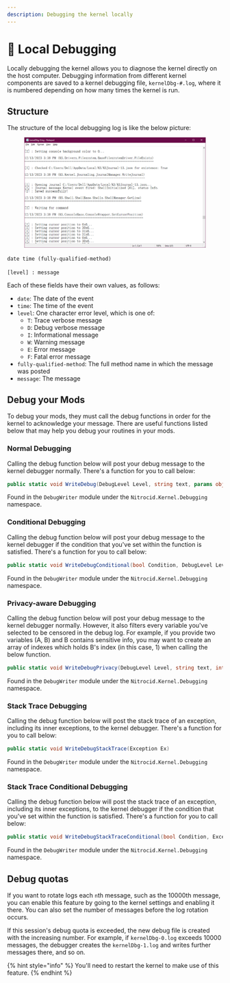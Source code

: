 ```yaml
---
description: Debugging the kernel locally
---
```


# 🧬 Local Debugging

Locally debugging the kernel allows you to diagnose the kernel directly on the host computer. Debugging information from different kernel components are saved to a kernel debugging file, `kernelDbg-#.log`, where it is numbered depending on how many times the kernel is run.

## Structure

The structure of the local debugging log is like the below picture:

<figure><img src="../../../.gitbook/assets/Beta3-089-Diags.png" alt=""><figcaption></figcaption></figure>

```
date time (fully-qualified-method)

[level] : message
```

Each of these fields have their own values, as follows:

* `date`: The date of the event
* `time`: The time of the event
* `level`: One character error level, which is one of:
  * `T`: Trace verbose message
  * `D`: Debug verbose message
  * `I`: Informational message
  * `W`: Warning message
  * `E`: Error message
  * `F`: Fatal error message
* `fully-qualified-method`: The full method name in which the message was posted
* `message`: The message

## Debug your Mods

To debug your mods, they must call the debug functions in order for the kernel to acknowledge your message. There are useful functions listed below that may help you debug your routines in your mods.

### Normal Debugging

Calling the debug function below will post your debug message to the kernel debugger normally. There's a function for you to call below:

```csharp
public static void WriteDebug(DebugLevel Level, string text, params object[] vars)
```

Found in the `DebugWriter` module under the `Nitrocid.Kernel.Debugging` namespace.

### Conditional Debugging

Calling the debug function below will post your debug message to the kernel debugger if the condition that you've set within the function is satisfied. There's a function for you to call below:

```csharp
public static void WriteDebugConditional(bool Condition, DebugLevel Level, string text, params object[] vars)
```

Found in the `DebugWriter` module under the `Nitrocid.Kernel.Debugging` namespace.

### Privacy-aware Debugging

Calling the debug function below will post your debug message to the kernel debugger normally. However, it also filters every variable you've selected to be censored in the debug log. For example, if you provide two variables (A, B) and B contains sensitive info, you may want to create an array of indexes which holds B's index (in this case, 1) when calling the below function.

```csharp
public static void WriteDebugPrivacy(DebugLevel Level, string text, int[] SecureVarIndexes, params object[] vars)
```

Found in the `DebugWriter` module under the `Nitrocid.Kernel.Debugging` namespace.

### Stack Trace Debugging

Calling the debug function below will post the stack trace of an exception, including its inner exceptions, to the kernel debugger. There's a function for you to call below:

```csharp
public static void WriteDebugStackTrace(Exception Ex)
```

Found in the `DebugWriter` module under the `Nitrocid.Kernel.Debugging` namespace.

### Stack Trace Conditional Debugging

Calling the debug function below will post the stack trace of an exception, including its inner exceptions, to the kernel debugger if the condition that you've set within the function is satisfied. There's a function for you to call below:

```csharp
public static void WriteDebugStackTraceConditional(bool Condition, Exception Ex)
```

Found in the `DebugWriter` module under the `Nitrocid.Kernel.Debugging` namespace.

## Debug quotas

If you want to rotate logs each `n`th message, such as the 10000th message, you can enable this feature by going to the kernel settings and enabling it there. You can also set the number of messages before the log rotation occurs.

If this session's debug quota is exceeded, the new debug file is created with the increasing number. For example, if `kernelDbg-0.log` exceeds 10000 messages, the debugger creates the `kernelDbg-1.log` and writes further messages there, and so on.

{% hint style="info" %}
You'll need to restart the kernel to make use of this feature.
{% endhint %}

